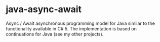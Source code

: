 # java-async-await
Async / Await asynchronous programming model for Java similar to the functionality available in C# 5. The implementation is based on continuations for Java (see my other projects).
